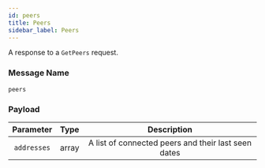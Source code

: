 ```yaml
---
id: peers
title: Peers
sidebar_label: Peers
---
```


<!----------------------------------------------------------------------------->
<!-------------------- THIS MARKDOWN FILE IS AUTOGENERATED -------------------->
<!----------------------------------------------------------------------------->

A response to a `GetPeers` request.

### Message Name

`peers`

### Payload

|  Parameter  | Type  |                     Description                     |
|:-----------:|-------|:---------------------------------------------------:|
| `addresses` | array | A list of connected peers and their last seen dates |
